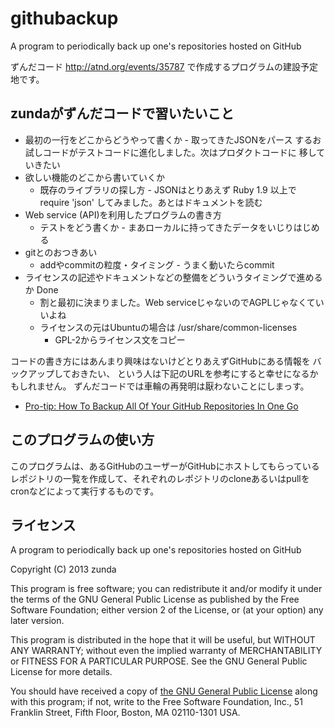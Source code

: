 githubackup
===========

A program to periodically back up one's repositories hosted on GitHub

ずんだコード http://atnd.org/events/35787
で作成するプログラムの建設予定地です。

zundaがずんだコードで習いたいこと
---------------------------------
* 最初の一行をどこからどうやって書くか - 取ってきたJSONをパース
  するお試しコードがテストコードに進化しました。次はプロダクトコードに
  移していきたい
* 欲しい機能のどこから書いていくか
  * 既存のライブラリの探し方 - JSONはとりあえず Ruby 1.9 以上で
    require 'json' してみました。あとはドキュメントを読む
* Web service (API)を利用したプログラムの書き方
  * テストをどう書くか - まあローカルに持ってきたデータをいじりはじめる
* gitとのおつきあい
  * addやcommitの粒度・タイミング - うまく動いたらcommit
* ライセンスの記述やドキュメントなどの整備をどういうタイミングで進めるか
  Done
  * 割と最初に決まりました。Web serviceじゃないのでAGPLじゃなくていいよね
  * ライセンスの元はUbuntuの場合は /usr/share/common-licenses
    * GPL-2からライセンス文をコピー

コードの書き方にはあんまり興味はないけどとりあえずGitHubにある情報を
バックアップしておきたい、
という人は下記のURLを参考にすると幸せになるかもしれません。
ずんだコードでは車輪の再発明は厭わないことにしまっす。

* [Pro-tip: How To Backup All Of Your GitHub Repositories In One Go](http://addyosmani.com/blog/backing-up-a-github-account/)

このプログラムの使い方
----------------------
このプログラムは、あるGitHubのユーザーがGitHubにホストしてもらっている
レポジトリの一覧を作成して、それぞれのレポジトリのcloneあるいはpullを
cronなどによって実行するものです。

ライセンス
----------
A program to periodically back up one's repositories hosted on GitHub

Copyright (C) 2013 zunda <zunda at freeshell.org>

This program is free software; you can redistribute it and/or modify
it under the terms of the GNU General Public License as published by
the Free Software Foundation; either version 2 of the License, or
(at your option) any later version.

This program is distributed in the hope that it will be useful,
but WITHOUT ANY WARRANTY; without even the implied warranty of
MERCHANTABILITY or FITNESS FOR A PARTICULAR PURPOSE.  See the
GNU General Public License for more details.

You should have received a copy of [the GNU General Public License](http://www.gnu.org/licenses/gpl-2.0.html) along
with this program; if not, write to the Free Software Foundation, Inc.,
51 Franklin Street, Fifth Floor, Boston, MA 02110-1301 USA.

